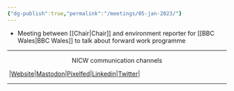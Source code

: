 ```yaml
---
{"dg-publish":true,"permalink":"/meetings/05-jan-2023/"}
---
```



- Meeting between [[Chair\|Chair]] and environment reporter for [[BBC Wales\|BBC Wales]] to talk about forward work programme


***
<p style="text-align: center;">NICW communication channels</p>

󠁧 |[Website](https://nationalinfrastructurecommission.wales)|[Mastodon](https://toot.wales/@NICW)|[Pixelfed](https://pix.toot.wales/NICW)|[Linkedin](https://www.linkedin.com/company/26268509/)|[Twitter](https://twitter.com/InfraCommCymru)|
***
